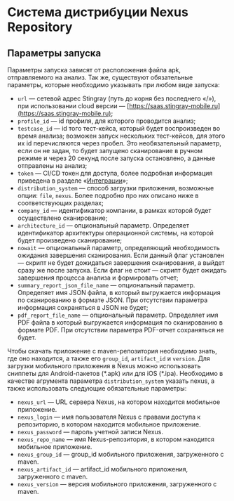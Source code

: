 # Система дистрибуции Nexus Repository

## Параметры запуска

Параметры запуска зависят от расположения файла apk, отправляемого на анализ. Так же, существуют обязательные параметры, которые необходимо указывать при любом виде запуска:

* `url` — сетевой адрес Stingray (путь до корня без последнего «/»), при использовании cloud версии — [https://saas.stingray-mobile.ru](https://saas.stingray-mobile.ru);
* `profile_id` — id профиля, для которого проводится анализ;
* `testcase_id` — id того тест-кейса, который будет воспроизведен во время анализа; возможен запуск нескольких тест-кейсов, для этого их id перечисляются через пробел. Это необязательный параметр, если он не задан, то будет запущено сканирование в ручном режиме и через 20 секунд после запуска остановлено, а данные отправлены на анализ;
* `token` — CI/CD токен для доступа, более подробная информация приведена в разделе «[Интеграции](Интеграции)»;
* `distribution_system` — способ загрузки приложения, возможные опции: `file`, `nexus`. Более подробно про них описано ниже в соответствующих разделах;
* `company_id` — идентификатор компании, в рамках которой будет осуществлено сканирование;
* `architecture_id` — опциональный параметр. Определяет идентификатор архитектуры операционной системы, на которой будет произведено сканирование;
* `nowait` — опциональный параметр, определяющий необходимость ожидания завершения сканирования. Если данный флаг установлен — скрипт не будет дожидаться завершения сканирования, а выйдет сразу же после запуска. Если флаг не стоит — скрипт будет ожидать завершения процесса анализа и формировать отчет;
* `summary_report_json_file_name` — опциональный параметр. Определяет имя JSON файла, в который выгружается информация по сканированию в формате JSON. При отсутствии параметра информация сохраняться в JSON не будет;
* `pdf_report_file_name` — опциональный параметр. Определяет имя PDF файла в который выгружается информация по сканированию в формате PDF. При отсутствии параметра PDF-отчет сохраняться не будет.

Чтобы скачать приложение с maven-репозитория необходимо знать, где оно находится, а также его `group_id`, `artifact_id` и `version`. Для загрузки мобильного приложения в Nexus можно использовать сниппеты для Android-пакетов (\*.apk) или для iOS (\*.ipa). Необходимо в качестве агрумента параметра `distribution_system` указать nexus, а также использовать следующие обязательные параметры:

* `nexus_url` — URL сервера Nexus, на котором находится мобильное приложение.
* `nexus_login` — имя пользователя Nexus с правами доступа к репозиторию, в котором находится мобильное приложение.
* `nexus_password` — пароль учетной записи Nexus.
* `nexus_repo_name` — имя Nexus-репозитория, в котором находится мобильное приложение.
* `nexus_group_id` — group_id мобильного приложения, загруженного с maven.
* `nexus_artifact_id` — artifact_id мобильного приложения, загруженного с maven.
* `nexus_version` — версия мобильного приложения, загруженного с maven.